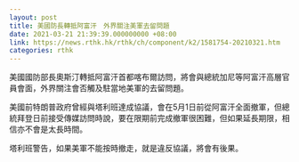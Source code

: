 ```yaml
---
layout: post
title: 美國防長轉抵阿富汗　外界關注美軍去留問題
date: 2021-03-21 21:39:39.000000000 +08:00
link: https://news.rthk.hk/rthk/ch/component/k2/1581754-20210321.htm
categories: rthk
---
```


美國國防部長奧斯汀轉抵阿富汗首都喀布爾訪問，將會與總統加尼等阿富汗高層官員會面，外界關注會否觸及駐當地美軍的去留問題。

美國前特朗普政府曾經與塔利班達成協議，會在5月1日前從阿富汗全面撤軍，但總統拜登日前接受傳媒訪問時說，要在限期前完成撤軍很困難，但如果延長期限，相信亦不會是太長時間。

塔利班警告，如果美軍不能按時撤走，就是違反協議，將會有後果。
